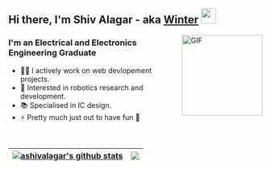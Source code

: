 ## Hi there, I'm Shiv Alagar - aka [Winter][website] <img width="30px" src="https://media.tenor.com/images/3b388fe03da271d2674faf85eb7c3fcd/tenor.gif" />

<img align="right" alt="GIF" height="160px" src="https://media.giphy.com/media/du3J3cXyzhj75IOgvA/giphy.gif" />

### I'm an Electrical and Electronics Engineering Graduate

- 👨‍💻 I actively work on web devlopement projects.
- 🤖 Interested in robotics research and development.
- 📚 Specialised in IC design.
- ⚡ Pretty much just out to have fun 🥳

<br />

[website]: http://ashivalagar.github.io

| <a href="https://github.com/ashivalagar/github-readme-stats"><img align="center" src="https://github-readme-stats.vercel.app/api?username=ashivalagar&show_icons=true&include_all_commits=true&theme=buefy&hide_border=true" alt="ashivalagar's github stats" /></a> | <a href="https://github.com/ashivalagar/github-readme-stats"><img align="center" src="https://github-readme-stats.vercel.app/api/top-langs/?username=ashivalagar&layout=compact&theme=buefy&hide_border=true" /></a> |
| ------------- | ------------- |
